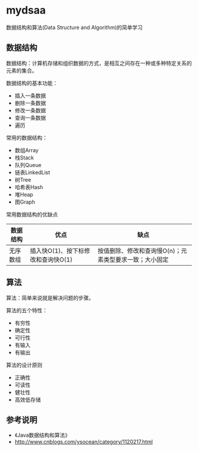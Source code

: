 # mydsaa
数据结构和算法(Data Structure and Algorithm)的简单学习

## 数据结构
数据结构：计算机存储和组织数据的方式，是相互之间存在一种或多种特定关系的元素的集合。

数据结构的基本功能：

- 插入一条数据
- 删除一条数据
- 修改一条数据
- 查询一条数据 
- 遍历

常用的数据结构：

- 数组Array
- 栈Stack
- 队列Queue
- 链表LinkedList
- 树Tree
- 哈希表Hash
- 堆Heap
- 图Graph

常用数据结构的优缺点

|数据结构|优点|缺点|
|---|---|---|
|无序数组|插入快O(1)、按下标修改和查询快O(1)|按值删除、修改和查询慢O(n)；元素类型要求一致；大小固定|

## 算法
算法：简单来说就是解决问题的步骤。

算法的五个特性：

- 有穷性
- 确定性
- 可行性
- 有输入
- 有输出

算法的设计原则

- 正确性
- 可读性
- 健壮性
- 高效低存储

## 参考说明

- 《Java数据结构和算法》
- http://www.cnblogs.com/ysocean/category/1120217.html
